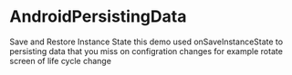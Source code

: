 # AndroidPersistingData
Save and Restore Instance State
this demo used onSaveInstanceState to persisting data that you miss on configration changes for example rotate screen of life cycle change
